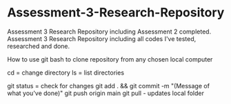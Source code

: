 # Assessment-3-Research-Repository
Assessment 3 Research Repository including Assessment 2 completed.
Assessment 3 Research Repository including all codes I've tested, researched and done.


How to use git bash to clone repository from any chosen local computer

cd = change directory
ls = list directories

git status = check for changes
git add . && git commit -m "(Message of what you've done)"
git push origin main
git pull - updates local folder